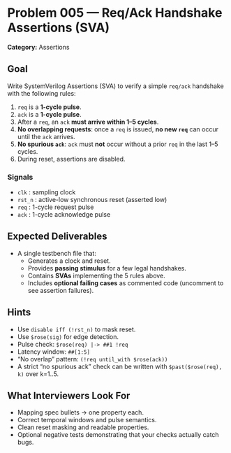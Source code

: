 # Problem 005 — Req/Ack Handshake Assertions (SVA)

**Category:** Assertions

## Goal
Write SystemVerilog Assertions (SVA) to verify a simple `req/ack` handshake with the following rules:

1) `req` is a **1-cycle pulse**.  
2) `ack` is a **1-cycle pulse**.  
3) After a `req`, an `ack` **must arrive within 1–5 cycles**.  
4) **No overlapping requests**: once a `req` is issued, **no new `req`** can occur until the `ack` arrives.  
5) **No spurious `ack`**: `ack` must **not** occur without a prior `req` in the last 1–5 cycles.  
6) During reset, assertions are disabled.

### Signals
- `clk` : sampling clock  
- `rst_n` : active-low synchronous reset (asserted low)  
- `req` : 1-cycle request pulse  
- `ack` : 1-cycle acknowledge pulse

## Expected Deliverables
- A single testbench file that:
  - Generates a clock and reset.
  - Provides **passing stimulus** for a few legal handshakes.
  - Contains **SVAs** implementing the 5 rules above.
  - Includes **optional failing cases** as commented code (uncomment to see assertion failures).

## Hints
- Use `disable iff (!rst_n)` to mask reset.
- Use `$rose(sig)` for edge detection.
- Pulse check: `$rose(req) |-> ##1 !req`
- Latency window: `##[1:5]`
- “No overlap” pattern: `(!req until_with $rose(ack))`
- A strict “no spurious ack” check can be written with `$past($rose(req), k)` over k=1..5.

## What Interviewers Look For
- Mapping spec bullets → one property each.
- Correct temporal windows and pulse semantics.
- Clean reset masking and readable properties.
- Optional negative tests demonstrating that your checks actually catch bugs.
